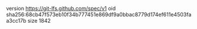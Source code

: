 version https://git-lfs.github.com/spec/v1
oid sha256:68cb47f573eb10f34b777451e869df9a0bbac8779d174ef611e4503faa3cc17b
size 1842
